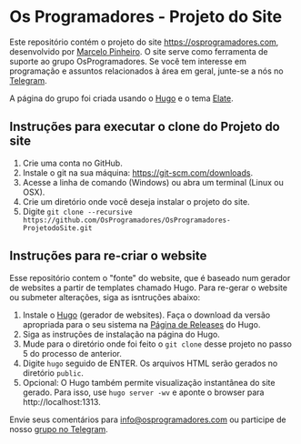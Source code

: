 # Os Programadores - Projeto do Site

Este repositório contém o projeto do site https://osprogramadores.com, desenvolvido por [Marcelo Pinheiro](https://twitter.com/mpinheir). O site serve como ferramenta de suporte ao grupo OsProgramadores.
Se você tem interesse em programação e assuntos relacionados à área em geral, junte-se a nós no [Telegram](https://t.me/osprogramadores).

A página do grupo foi criada usando o [Hugo](https://gohugo.io/) e o tema [Elate](http://themes.gohugo.io/hugo-elate-theme/).

## Instruções para executar o clone do Projeto do site
  1. Crie uma conta no GitHub.
  2. Instale o git na sua máquina: https://git-scm.com/downloads.
  3. Acesse a linha de comando (Windows) ou abra um terminal (Linux ou OSX).
  4. Crie um diretório onde você deseja instalar o projeto do site.
  5. Digite `git clone --recursive https://github.com/OsProgramadores/OsProgramadores-ProjetodoSite.git`

## Instruções para re-criar o website

Esse repositório contem o "fonte" do website, que é baseado num gerador de websites a partir de templates chamado Hugo. Para re-gerar o website ou submeter alterações, siga as isntruções abaixo:

  1. Instale o [Hugo](https://gohugo.io/) (gerador de websites). Faça o download da versão apropriada para o seu sistema na [Página de Releases](https://github.com/spf13/hugo/releases) do Hugo.
  2. Siga as instruções de instalação na página do Hugo.
  3. Mude para o diretório onde foi feito o `git clone` desse projeto no passo 5 do processo de anterior.
  4. Digite `hugo` seguido de ENTER. Os arquivos HTML serão gerados no diretório `public`.
  5. Opcional: O Hugo também permite visualização instantânea do site gerado. Para isso, use `hugo server -wv` e aponte o browser para http://localhost:1313.
  
Envie seus comentários para info@osprogramadores.com ou participe de nosso [grupo no Telegram](https://github.com/spf13/hugo/releases).
